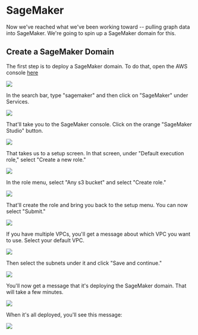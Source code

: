 # SageMaker
Now we've reached what we've been working toward -- pulling graph data into SageMaker.  We're going to spin up a SageMaker domain for this.  

## Create a SageMaker Domain
The first step is to deploy a SageMaker domain.  To do that, open the AWS console [here](https://console.aws.amazon.com/)

![](images/01-console.png)

In the search bar, type "sagemaker" and then click on "SageMaker" under Services.

![](images/02-search.png)

That'll take you to the SageMaker console.  Click on the orange "SageMaker Studio" button.

![](images/03-sagemaker.png)

That takes us to a setup screen.  In that screen, under "Default execution role," select "Create a new role."

![](images/04-setup.png)

In the role menu, select "Any s3 bucket" and select "Create role."

![](images/05-role.png)

That'll create the role and bring you back to the setup menu.  You can now select "Submit."

![](images/06-setup.png)

If you have multiple VPCs, you'll get a message about which VPC you want to use.  Select your default VPC.  

![](images/07-vpc.png)

Then select the subnets under it and click "Save and continue."

![](images/08-subnets.png)

You'll now get a message that it's deploying the SageMaker domain.  That will take a few minutes.

![](images/09-deploy.png)

When it's all deployed, you'll see this message:

![](images/10-complete.png)